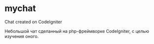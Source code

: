 # mychat
Сhat created on CodeIgniter

Небольшой чат сделанный на php-фреймворке CodeIgniter, с целью изучения оного.
